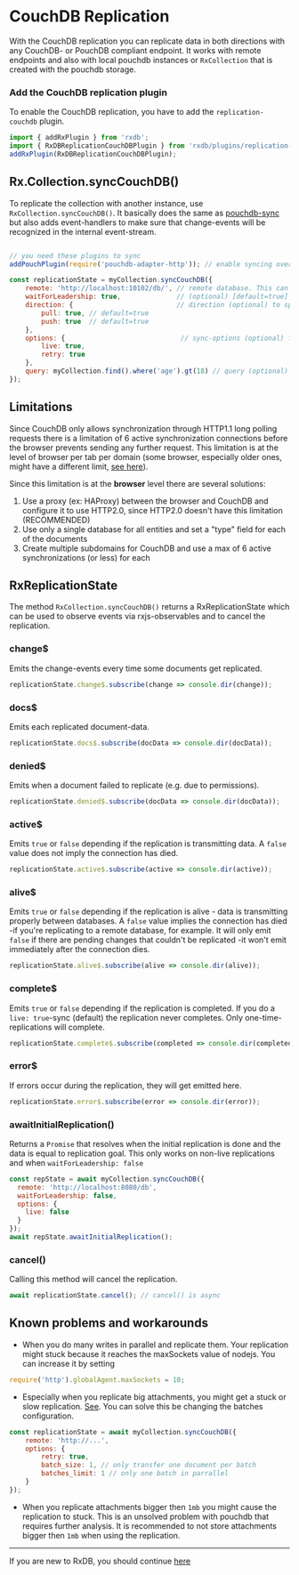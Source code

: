 # CouchDB Replication

With the CouchDB replication you can replicate data in both directions with any CouchDB- or PouchDB compliant endpoint.
It works with remote endpoints and also with local pouchdb instances or `RxCollection` that is created with the pouchdb storage.


### Add the CouchDB replication plugin

To enable the CouchDB replication, you have to add the `replication-couchdb` plugin.

```ts
import { addRxPlugin } from 'rxdb';
import { RxDBReplicationCouchDBPlugin } from 'rxdb/plugins/replication-couchdb';
addRxPlugin(RxDBReplicationCouchDBPlugin);
```


## Rx.Collection.syncCouchDB()
To replicate the collection with another instance, use `RxCollection.syncCouchDB()`.
It basically does the same as [pouchdb-sync](https://pouchdb.com/guides/replication.html) but also adds event-handlers to make sure that change-events will be recognized in the internal event-stream.

```js

// you need these plugins to sync
addPouchPlugin(require('pouchdb-adapter-http')); // enable syncing over http (remote database)

const replicationState = myCollection.syncCouchDB({
    remote: 'http://localhost:10102/db/', // remote database. This can be the serverURL, another RxCollection or a PouchDB-instance
    waitForLeadership: true,              // (optional) [default=true] to save performance, the sync starts on leader-instance only
    direction: {                          // direction (optional) to specify sync-directions
        pull: true, // default=true
        push: true  // default=true
    },
    options: {                             // sync-options (optional) from https://pouchdb.com/api.html#replication
        live: true,
        retry: true
    },
    query: myCollection.find().where('age').gt(18) // query (optional) only documents that match that query will be synchronised
});
```

## Limitations
Since CouchDB only allows synchronization through HTTP1.1 long polling requests there is a limitation of 6 active synchronization connections before the browser prevents sending any further request. This limitation is at the level of browser per tab per domain (some browser, especially older ones, might have a different limit, [see here](https://docs.pushtechnology.com/cloud/latest/manual/html/designguide/solution/support/connection_limitations.html)).

Since this limitation is at the **browser** level there are several solutions:
 1. Use a proxy (ex: HAProxy) between the browser and CouchDB and configure it to use HTTP2.0, since HTTP2.0 doesn't have this limitation (RECOMMENDED)
 2. Use only a single database for all entities and set a "type" field for each of the documents
 3. Create multiple subdomains for CouchDB and use a max of 6 active synchronizations (or less) for each

## RxReplicationState
The method `RxCollection.syncCouchDB()` returns a RxReplicationState which can be used to observe events via rxjs-observables and to cancel the replication.

### change$
Emits the change-events every time some documents get replicated.

```js
replicationState.change$.subscribe(change => console.dir(change));
```

### docs$
Emits each replicated document-data.

```js
replicationState.docs$.subscribe(docData => console.dir(docData));
```

### denied$
Emits when a document failed to replicate (e.g. due to permissions).

```js
replicationState.denied$.subscribe(docData => console.dir(docData));
```

### active$
Emits `true` or `false` depending if the replication is transmitting data. A `false` value does not imply the connection has died.

```js
replicationState.active$.subscribe(active => console.dir(active));
```

### alive$
Emits `true` or `false` depending if the replication is alive - data is transmitting properly between databases. A `false` value implies the connection has died -if you're replicating to a remote database, for example. It will only emit `false` if there are pending changes that couldn't be replicated -it won't emit immediately after the connection dies.

```js
replicationState.alive$.subscribe(alive => console.dir(alive));
```

### complete$
Emits `true` or `false` depending if the replication is completed.
If you do a `live: true`-sync (default) the replication never completes.
Only one-time-replications will complete.

```js
replicationState.complete$.subscribe(completed => console.dir(completed));
```

### error$
If errors occur during the replication, they will get emitted here.

```js
replicationState.error$.subscribe(error => console.dir(error));
```

### awaitInitialReplication()

Returns a `Promise` that resolves when the initial replication is done and the data is equal to replication goal.
This only works on non-live replications and when `waitForLeadership: false`

```js
const repState = await myCollection.syncCouchDB({
  remote: 'http://localhost:8080/db',
  waitForLeadership: false,
  options: {
    live: false
  }
});
await repState.awaitInitialReplication();
```


### cancel()
Calling this method will cancel the replication.
```js
await replicationState.cancel(); // cancel() is async
```

## Known problems and workarounds
  - When you do many writes in parallel and replicate them. Your replication might stuck because it reaches the maxSockets value of nodejs. You can increase it by setting
```js
require('http').globalAgent.maxSockets = 10;
```  
  - Especially when you replicate big attachments, you might get a stuck or slow replication. [See](https://pouchdb.com/errors.html#replicating_attachments_slow). You can solve this be changing the batches configuration.
```js
const replicationState = await myCollection.syncCouchDB({
    remote: 'http://...',
    options: {
        retry: true,
        batch_size: 1, // only transfer one document per batch
        batches_limit: 1 // only one batch in parrallel
    }
}); 
```
  - When you replicate attachments bigger then `1mb` you might cause the replication to stuck. This is an unsolved problem with pouchdb that requires further analysis. It is recommended to not store attachments bigger then `1mb` when using the replication.

--------------------------------------------------------------------------------

If you are new to RxDB, you should continue [here](./replication-graphql.md)
